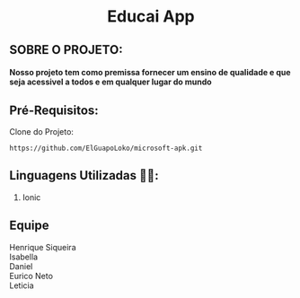 # <h1 align="center"> **Educai App** </h1>

## SOBRE O PROJETO:
#### Nosso projeto tem como premissa fornecer um ensino de qualidade e que seja acessivel a todos e em qualquer lugar do mundo
## Pré-Requisitos:
Clone do Projeto:
```
https://github.com/ElGuapoLoko/microsoft-apk.git
```

## Linguagens Utilizadas 👨‍💻:
1. Ionic


## Equipe

Henrique Siqueira \
Isabella \
Daniel \
Eurico Neto \
Leticia
